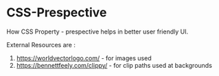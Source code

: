 # CSS-Prespective
How CSS Property - prespective helps in better user friendly UI.

External Resources are : 
1. https://worldvectorlogo.com/ - for images used 
2. https://bennettfeely.com/clippy/ - for clip paths used at backgrounds
